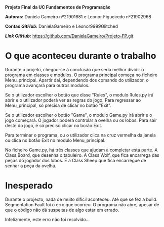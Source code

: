 __Projeto Final da UC Fundamentos de Programação__

__Autoras:__ Daniela Gameiro nº21901681 e Leonor Figueiredo nº21902968

__Contas *GitHub*:__ DanielaGameiro e Leonor9999Glitched

__*Link GitHub:*__ https://github.com/DanielaGameiro/Projeto-FP.git

# O que aconteceu durante o trabalho

Durante o projeto, chegou-se à conclusão que seria melhor dividir o programa em classes e modulos. O programa principal começa no ficheiro Menu_principal. Apartir daí, dependendo dos comando do utilizador, o programa avançará para outros modulos.

Se o utilizador escolher o botão que disse "Rules", o modulo Rules.py irá abrir e o utilizador poderá ver as regras do jogo. Para regressar ao Menu_principal, só precisa de clicar no botão "Exit".

Se o utilizador escolher o botão "Game", o modulo Game.py irá abrir e o jogo começará. O jogador poderá controlar a ovelha ou os lobos. Para sair deste do jogo, é só preciso clicar no borão Exit.

Para terminar o programa, ou o utilizador clica na cruz vermelha da janela ou clica no botão Exit no modulo Menu_principal.

No ficheiro Game.py, há três classes que ajudam a completar esta parte. A Class Board, que desenha o tabuleiro. A Class Wolf, que fica encarrega das peças do jogador dos lobos. E a Class Sheep que fica encarregue de senhar a peça da ovelha.

# Inesperado

Durante o projecto, nada de muito dificil aconteceu. Até que se fez a build. Segmentation Fault foi o erro que ocorreu. O programa não abre, apesar de que o código não dá suspeitas de algo estar em errado.

Infelizmente, este erro não foi resolvido...